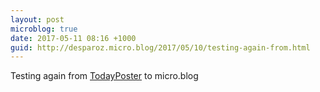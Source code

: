 ```yaml
---
layout: post
microblog: true
date: 2017-05-11 08:16 +1000
guid: http://desparoz.micro.blog/2017/05/10/testing-again-from.html
---
```

Testing again from [TodayPoster](https://github.com/bryanluby/TodayPoster) to micro.blog

